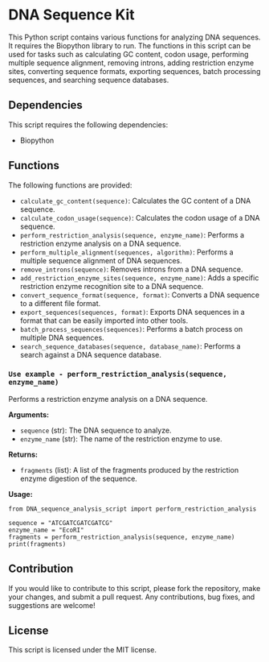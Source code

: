 
# DNA Sequence Kit

This Python script contains various functions for analyzing DNA sequences. It requires the Biopython library to run. The functions in this script can be used for tasks such as calculating GC content, codon usage, performing multiple sequence alignment, removing introns, adding restriction enzyme sites, converting sequence formats, exporting sequences, batch processing sequences, and searching sequence databases.

## Dependencies

This script requires the following dependencies:

-   Biopython

## Functions

The following functions are provided:

-   `calculate_gc_content(sequence)`: Calculates the GC content of a DNA sequence.
-   `calculate_codon_usage(sequence)`: Calculates the codon usage of a DNA sequence.
-   `perform_restriction_analysis(sequence, enzyme_name)`: Performs a restriction enzyme analysis on a DNA sequence.
-   `perform_multiple_alignment(sequences, algorithm)`: Performs a multiple sequence alignment of DNA sequences.
-   `remove_introns(sequence)`: Removes introns from a DNA sequence.
-   `add_restriction_enzyme_sites(sequence, enzyme_name)`: Adds a specific restriction enzyme recognition site to a DNA sequence.
-   `convert_sequence_format(sequence, format)`: Converts a DNA sequence to a different file format.
-   `export_sequences(sequences, format)`: Exports DNA sequences in a format that can be easily imported into other tools.
-   `batch_process_sequences(sequences)`: Performs a batch process on multiple DNA sequences.
-   `search_sequence_databases(sequence, database_name)`: Performs a search against a DNA sequence database.

### `Use example - perform_restriction_analysis(sequence, enzyme_name)`

Performs a restriction enzyme analysis on a DNA sequence.

**Arguments:**

-   `sequence` (str): The DNA sequence to analyze.
-   `enzyme_name` (str): The name of the restriction enzyme to use.

**Returns:**

-   `fragments` (list): A list of the fragments produced by the restriction enzyme digestion of the sequence.

**Usage:**

    from DNA_sequence_analysis_script import perform_restriction_analysis
    
    sequence = "ATCGATCGATCGATCG"
    enzyme_name = "EcoRI"
    fragments = perform_restriction_analysis(sequence, enzyme_name)
    print(fragments)

## Contribution

If you would like to contribute to this script, please fork the repository, make your changes, and submit a pull request. Any contributions, bug fixes, and suggestions are welcome!

## License

This script is licensed under the MIT license.
